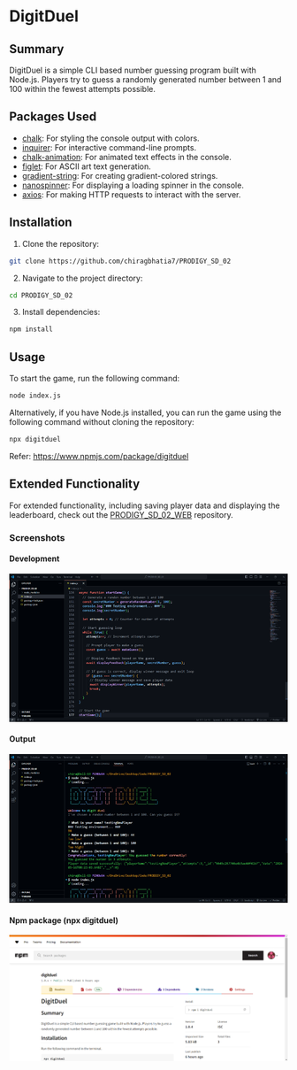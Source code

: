 # DigitDuel

## Summary

DigitDuel is a simple CLI based number guessing program built with Node.js. Players try to guess a randomly generated number between 1 and 100 within the fewest attempts possible.

## Packages Used

- [chalk](https://www.npmjs.com/package/chalk): For styling the console output with colors.
- [inquirer](https://www.npmjs.com/package/inquirer): For interactive command-line prompts.
- [chalk-animation](https://www.npmjs.com/package/chalk-animation): For animated text effects in the console.
- [figlet](https://www.npmjs.com/package/figlet): For ASCII art text generation.
- [gradient-string](https://www.npmjs.com/package/gradient-string): For creating gradient-colored strings.
- [nanospinner](https://www.npmjs.com/package/nanospinner): For displaying a loading spinner in the console.
- [axios](https://www.npmjs.com/package/axios): For making HTTP requests to interact with the server.

## Installation

1. Clone the repository:

```bash
git clone https://github.com/chiragbhatia7/PRODIGY_SD_02
```

2. Navigate to the project directory:

```bash
cd PRODIGY_SD_02
```

3. Install dependencies:

```bash
npm install
```

## Usage

To start the game, run the following command:

```bash
node index.js
```

Alternatively, if you have Node.js installed, you can run the game using the following command without cloning the repository:

```bash
npx digitduel
```

Refer: https://www.npmjs.com/package/digitduel

## Extended Functionality

For extended functionality, including saving player data and displaying the leaderboard, check out the [PRODIGY_SD_02_WEB](https://github.com/chiragbhatia7/PRODIGY_SD_02_WEB) repository.

### Screenshots

#### Development
![Development](/screenshots/1.png)

#### Output
![Output](/screenshots/2.png)

#### Npm package (npx digitduel)
![Npm package](/screenshots/3.png)